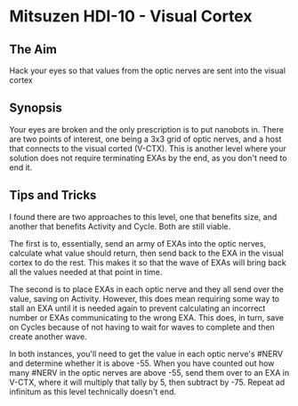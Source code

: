 # Mitsuzen HDI-10 - Visual Cortex

## The Aim
Hack your eyes so that values from the optic nerves are sent into the visual cortex

## Synopsis
Your eyes are broken and the only prescription is to put nanobots in. There are two points of interest, one being a 3x3 grid of optic nerves, and a host that connects to the visual corted (V-CTX). This is another level where your solution does not require terminating EXAs by the end, as you don't need to end it.

## Tips and Tricks
I found there are two approaches to this level, one that benefits size, and another that benefits Activity and Cycle. Both are still viable.

The first is to, essentially, send an army of EXAs into the optic nerves, calculate what value should return, then send back to the EXA in the visual cortex to do the rest. This makes it so that the wave of EXAs will bring back all the values needed at that point in time.

The second is to place EXAs in each optic nerve and they all send over the value, saving on Activity. However, this does mean requiring some way to stall an EXA until it is needed again to prevent calculating an incorrect number or EXAs communicating to the wrong EXA. This does, in turn, save on Cycles because of not having to wait for waves to complete and then create another wave.

In both instances, you'll need to get the value in each optic nerve's #NERV and determine whether it is above -55. When you have counted out how many #NERV in the optic nerves are above -55, send them over to an EXA in V-CTX, where it will multiply that tally by 5, then subtract by -75. Repeat ad infinitum as this level technically doesn't end.
